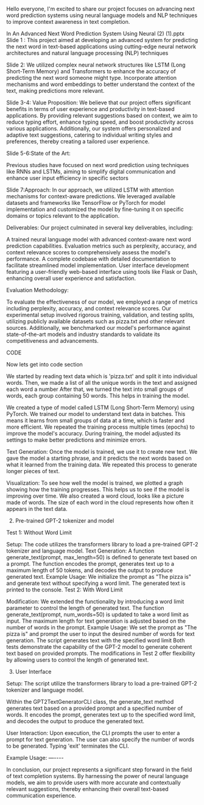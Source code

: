 Hello everyone, I'm excited to share our project focuses on advancing next word prediction systems using neural language models and NLP techniques to improve context awareness in text completion.

In An Advanced Next Word Prediction System Using Neural (2) (1).pptx
Slide 1 : This project aimed at developing an advanced system for predicting the next word in text-based applications using cutting-edge neural network architectures and natural language processing (NLP) techniques

Slide 2: We utilized complex neural network structures like LSTM (Long Short-Term Memory) and Transformers to enhance the accuracy of predicting the next word someone might type. 
Incorporate attention mechanisms and word embeddings to better understand the context of the text, making predictions more relevant.

Slide 3-4: Value Proposition:
We believe that our project offers significant benefits in terms of user experience and productivity in text-based applications. 
By providing relevant suggestions based on context, we aim to reduce typing effort, enhance typing speed, and boost productivity across various applications. 
Additionally, our system offers personalized and adaptive text suggestions, catering to individual writing styles and preferences, thereby creating a tailored user experience.

Slide 5-6:State of the Art:

Previous studies have focused on next word prediction using techniques like RNNs and LSTMs, aiming to simplify digital communication and enhance user input efficiency in specific sectors

Slide 7:Approach:
In our approach, we utilized LSTM with attention mechanisms for context-aware predictions. 
We leveraged available datasets and frameworks like TensorFlow or PyTorch for model implementation and customized the model by fine-tuning it on specific domains or topics relevant to the application.


Deliverables:
Our project culminated in several key deliverables, including:

A trained neural language model with advanced context-aware next word prediction capabilities.
Evaluation metrics such as perplexity, accuracy, and context relevance scores to comprehensively assess the model's performance.
A complete codebase with detailed documentation to facilitate streamlined model implementation.
User interface development featuring a user-friendly web-based interface using tools like Flask or Dash, enhancing overall user experience and satisfaction.


Evaluation Methodology:


To evaluate the effectiveness of our model, we employed a range of metrics including perplexity, accuracy, and context relevance scores. 
Our experimental setup involved rigorous training, validation, and testing splits, utilizing publicly available datasets such as pizza.txt and other relevant sources. 
Additionally, we benchmarked our model's performance against state-of-the-art models and industry standards to validate its competitiveness and advancements.



CODE


Now lets get into code section 

We started by reading text data which is 'pizza.txt' and split it into individual words.
Then, we made a list of all the unique words in the text and assigned each word a number 
After that, we turned the text into small groups of words, each group containing 50 words. This helps in training the model.

We created a type of model called LSTM (Long Short-Term Memory) using PyTorch.
We trained our model to understand text data in batches. This means it learns from small groups of data at a time, which is faster and more efficient.
We repeated the training process multiple times (epochs) to improve the model's accuracy.
During training, the model adjusted its settings to make better predictions and minimize errors.

Text Generation:
Once the model is trained, we use it to create new text.
We gave the model a starting phrase, and it predicts the next words based on what it learned from the training data.
We repeated this process to generate longer pieces of text.

Visualization:
To see how well the model is trained, we plotted a graph showing how the training progresses. This helps us to see if the model is improving over time.
We also created a word cloud, looks like a picture made of words. The size of each word in the cloud represents how often it appears in the text data.


2. Pre-trained GPT-2 tokenizer and model

Test 1: Without Word Limit

Setup:
The code utilizes the transformers library to load a pre-trained GPT-2 tokenizer and language model.
Text Generation:
A function generate_text(prompt, max_length=50) is defined to generate text based on a prompt.
The function encodes the prompt, generates text up to a maximum length of 50 tokens, and decodes the output to produce generated text.
Example Usage:
We initialize the prompt as "The pizza is" and generate text without specifying a word limit.
The generated text is printed to the console.
Test 2: With Word Limit

Modification:
We extended the functionality by introducing a word limit parameter to control the length of generated text.
The function generate_text(prompt, num_words=50) is updated to take a word limit as input.
The maximum length for text generation is adjusted based on the number of words in the prompt.
Example Usage:
We set the prompt as "The pizza is" and prompt the user to input the desired number of words for text generation.
The script generates text with the specified word limit 
Both tests demonstrate the capability of the GPT-2 model to generate coherent text based on provided prompts. The modifications in Test 2 offer flexibility by allowing users to control the length of generated text.



3. User Interface

Setup:
The script utilize the transformers library to load a pre-trained GPT-2 tokenizer and language model.

Within the GPT2TextGeneratorCLI class, the generate_text method generates text based on a provided prompt and a specified number of words.
It encodes the prompt, generates text up to the specified word limit, and decodes the output to produce the generated text.

User Interaction:
Upon execution, the CLI prompts the user to enter a prompt for text generation.
The user can also specify the number of words to be generated.
Typing 'exit' terminates the CLI.

Example Usage: —----



In conclusion, our project represents a significant step forward in the field of text completion systems.
By harnessing the power of neural language models, we aim to provide users with more accurate and contextually relevant suggestions, thereby enhancing their overall text-based communication experience.
